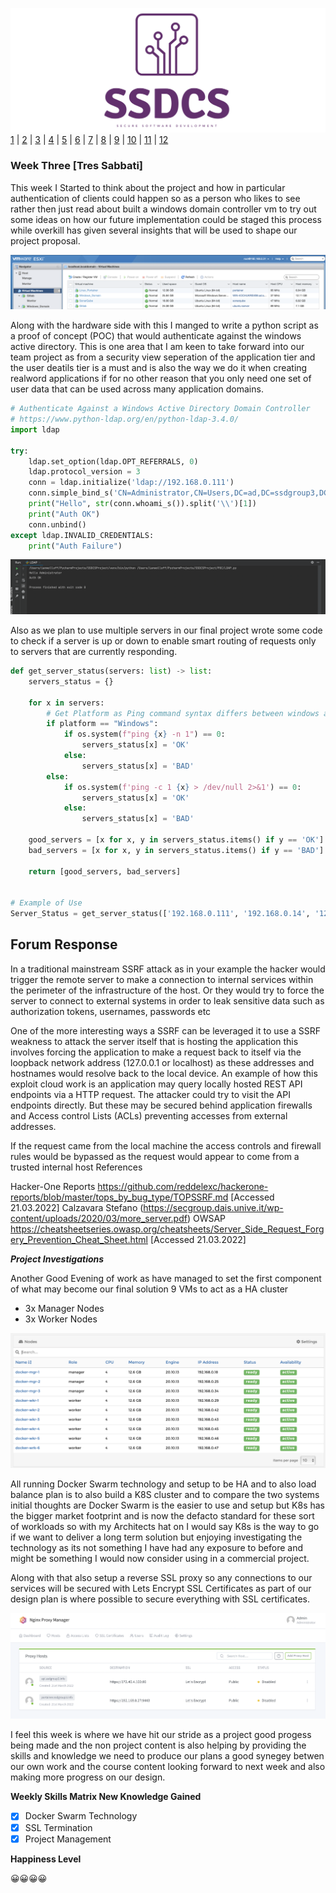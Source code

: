 ![Logo](Images/Logo.png)
[1](/MyPortfolio/SSDCS/Unit01.html) | [2](/MyPortfolio/SSDCS/Unit02.html) | [3](/MyPortfolio/SSDCS/Unit03.html) | [4](/MyPortfolio/SSDCS/Unit04.html) | [5](/MyPortfolio/SSDCS/Unit05.html) | [6](/MyPortfolio/SSDCS/Unit06.html) | [7](/MyPortfolio/SSDCS/Unit07.html) | [8](/MyPortfolio/SSDCS/Unit08.html) | [9](/MyPortfolio/SSDCS/Unit09.html) | [10](/MyPortfolio/SSDCS/Unit10.html) | [11](/MyPortfolio/SSDCS/Unit11.html) | [12](/MyPortfolio/SSDCS/Unit12.html)
### Week Three [Tres Sabbati]

This week I Started to think about the project and how in particular authentication of clients could happen so as a person who likes to see rather then just read about built a windows domain controller vm to try out some ideas on how our future implementation could be staged this process while overkill has given several insights that will be used to shape our project proposal.

![Logo](Images/ESXI.png)

Along with the hardware side with this I manged to write a python script as a proof of concept (POC) that would authenticate against the windows active directory. This is one area that I am keen to take forward into our team project as from a security view seperation of the application tier and the user deatils tier is a must and is also the way we do it when creating realword applications if for no other reason that you only need one set of user data that can be used across many application domains. 

```python
# Authenticate Against a Windows Active Directory Domain Controller
# https://www.python-ldap.org/en/python-ldap-3.4.0/
import ldap

try:
    ldap.set_option(ldap.OPT_REFERRALS, 0)
    ldap.protocol_version = 3
    conn = ldap.initialize('ldap://192.168.0.111')
    conn.simple_bind_s('CN=Administrator,CN=Users,DC=ad,DC=ssdgroup3,DC=info', 'letmein')
    print("Hello", str(conn.whoami_s()).split('\\')[1])
    print("Auth OK")
    conn.unbind()
except ldap.INVALID_CREDENTIALS:
    print("Auth Failure")

```

![Logo](Images/LDAP.png)

Also as we plan to use multiple servers in our final project wrote some code to check if a server is up or down to enable smart routing of requests only to servers that are currently responding.

```python
def get_server_status(servers: list) -> list:
    servers_status = {}

    for x in servers:
        # Get Platform as Ping command syntax differs between windows and Unix/OSX
        if platform == "Windows":
            if os.system(f"ping {x} -n 1") == 0:
                servers_status[x] = 'OK'
            else:
                servers_status[x] = 'BAD'
        else:
            if os.system(f'ping -c 1 {x} > /dev/null 2>&1') == 0:
                servers_status[x] = 'OK'
            else:
                servers_status[x] = 'BAD'

    good_servers = [x for x, y in servers_status.items() if y == 'OK']
    bad_servers = [x for x, y in servers_status.items() if y == 'BAD']

    return [good_servers, bad_servers]


# Example of Use
Server_Status = get_server_status(['192.168.0.111', '192.168.0.14', '123.123.123.123'])
```
## Forum Response
In a traditional mainstream SSRF attack as in your example the hacker would trigger the remote server to make a connection to internal services within the perimeter of the infrastructure of the host. Or they would try to force the server to connect to external systems in order to leak sensitive data such as authorization tokens, usernames, passwords etc

One of the more interesting ways a SSRF can be leveraged it to use a SSRF weakness to attack the server itself that is hosting the application this involves forcing the application to make a request back to itself via the loopback network address (127.0.0.1 or localhost) as these addresses and hostnames would resolve back to the local device. 
An example of how this exploit cloud work is an application may query locally hosted REST API endpoints via a HTTP request. The attacker could try to visit the API endpoints directly. But these may be secured behind application firewalls and Access control Lists (ACLs) preventing accesses from external addresses.

If the request came from the local machine the access controls and firewall rules would be bypassed as the request would appear to come from a trusted internal host
References

Hacker-One Reports https://github.com/reddelexc/hackerone-reports/blob/master/tops_by_bug_type/TOPSSRF.md [Accessed 21.03.2022]
Calzavara Stefano (https://secgroup.dais.unive.it/wp-content/uploads/2020/03/more_server.pdf)
OWSAP https://cheatsheetseries.owasp.org/cheatsheets/Server_Side_Request_Forgery_Prevention_Cheat_Sheet.html [Accessed 21.03.2022]

***Project Investigations***

Another Good Evening of work as have managed to set the first component of what may become our final solution 9 VMs to act as a HA cluster

* 3x Manager Nodes
* 3x Worker Nodes

![Logo](Images/Cluster.png)

All running Docker Swarm technology and setup to be HA and to also load balance plan is to also build a K8S cluster and to compare the two systems initial thoughts are Docker Swarm is the easier to use and setup but K8s has the bigger market footprint and is now the defacto standard for these sort of workloads so with my Architects hat on I would say K8s is the way to go if we want to deliver a long term solution but enjoying investigating the technology as its not something I have had any exposure to before and might be something I would now consider using in a commercial project.

Along with that also setup a reverse SSL proxy so any connections to our services will be secured with Lets Encrypt SSL Certificates as part of our design plan is where possible to secure everything with SSL certificates.

![Logo](Images/Proxy.png)

I feel this week is where we have hit our stride as a project good progess being made and the non project content is also helping by providing the skills and knowledge we need to produce our plans a good synegey betwen our own work and the course content looking forward to next week and also making more progress on our design. 

**Weekly Skills Matrix New Knowledge Gained**

- [x] Docker Swarm Technology
- [x] SSL Termination
- [x] Project Management 

**Happiness Level**

😀😀😀😀
